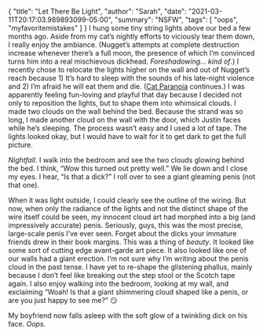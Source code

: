 {
    "title": "Let There Be Light",
    "author": "Sarah",
    "date": "2021-03-11T20:17:03.989893099-05:00",
    "summary": "NSFW",
    "tags": [
        "oops",
        "myfavoritemistakes"
    ]
}
I hung some tiny string lights above our bed a few months ago. Aside
from my cat’s nightly efforts to viciously tear them down, I really
enjoy the ambiance. (Nugget’s attempts at complete destruction increase
whenever there’s a full moon, the presence of which I’m convinced turns
him into a real mischievous dickhead. *Foreshadowing… kind of*.) I
recently chose to relocate the lights higher on the wall and out of
Nugget’s reach because 1) It’s hard to sleep with the sounds of his
late-night violence and 2) I’m afraid he will eat them and die.
([<span class="underline">Cat
Paranoia</span>](https://blog.smalltownkitten.com/post/cat-paranoia/)
continues.) I was apparently feeling fun-loving and playful that day
because I decided not only to reposition the lights, but to shape them
into whimsical clouds. I made two clouds on the wall behind the bed.
Because the strand was so long, I made another cloud on the wall with
the door, which Justin faces while he’s sleeping. The process wasn’t
easy and I used a lot of tape. The lights looked okay, but I would have
to wait for it to get dark to get the full picture.

*Nightfall.* I walk into the bedroom and see the two clouds glowing
behind the bed. I think, “Wow this turned out pretty well.” We lie down
and I close my eyes. I hear, “Is that a dick?” I roll over to see a
giant gleaming penis (not that one).

When it was light outside, I could clearly see the outline of the
wiring. But now, when only the radiance of the lights and not the
distinct shape of the wire itself could be seen, my innocent cloud art
had morphed into a big (and impressively accurate) penis. Seriously,
guys, this was the most precise, large-scale penis I’ve ever seen.
Forget about the dicks your immature friends drew in their book margins.
This was a thing of *beauty*. It looked like some sort of cutting edge
avant-garde art piece. It also looked like one of our walls had a giant
erection. I’m not sure why I’m writing about the penis cloud in the past
tense. I have yet to re-shape the glistening phallus, mainly because I
don’t feel like breaking out the step stool or the Scotch tape again. I
also enjoy walking into the bedroom, looking at my wall, and exclaiming
“Woah\! Is that a giant shimmering cloud shaped like a penis, or are
you just happy to see me?” :smirk:

My boyfriend now falls asleep with the soft glow of a twinkling dick on
his face. *Oops.*
